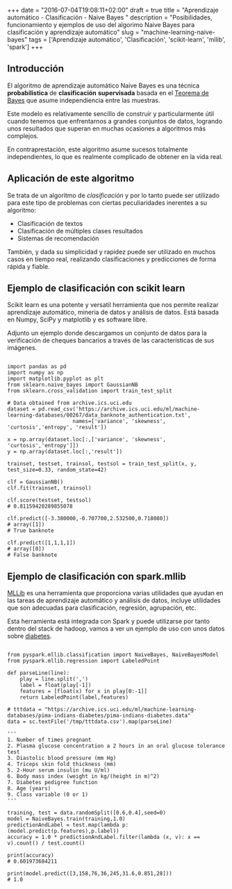 +++
date = "2016-07-04T19:08:11+02:00"
draft = true
title = "Aprendizaje automático - Clasificación - Naive Bayes <Python>"
description = "Posibilidades, funcionamiento y ejemplos de uso del algorimo Naive Bayes para clasificación y aprendizaje automático"
slug = "machine-learning-naive-bayes"
tags = ['Aprendizaje automático', 'Clasificación', 'scikit-learn', 'mllib', 'spark']
+++

## Introducción

El algoritmo de aprendizaje automático Naive Bayes es una técnica **probabilistica** de **clasificación** **supervisada** basada en el [Teorema de Bayes](https://es.wikipedia.org/wiki/Teorema_de_Bayes) que asume independiencia entre las muestras.

Este modelo es relativamente sencillo de construir y particularmente útil cuando tenemos que enfrentarnos a grandes conjuntos de datos, logrando unos resultados que superan en muchas ocasiones a algoritmos más complejos.

En contraprestación, este algoritmo asume sucesos totalmente independientes, lo que es realmente complicado de obtener en la vida real.

## Aplicación de este algoritmo

Se trata de un algoritmo de *clasificación* y por lo tanto puede ser utilizado para este tipo de problemas con ciertas peculiaridades inerentes a su algoritmo:

* Clasificación de textos
* Clasificación de múltiples clases resultados
* Sistemas de recomendación

También, y dada su simplicidad y rapidez puede ser utilizado en muchos casos en tiempo real, realizando clasificaciones y predicciones de forma rápida y fiable.

## Ejemplo de clasificación con scikit learn

Scikit learn es una potente y versatil herramienta que nos permite realizar aprendizaje automático, mineria de datos y análisis de datos. Está basada en Numpy, SciPy y matplotlib y es software libre.

Adjunto un ejemplo donde descargamos un conjunto de datos para la verificación de cheques bancarios a través de las características de sus imágenes.

```pyt

import pandas as pd
import numpy as np
import matplotlib.pyplot as plt
from sklearn.naive_bayes import GaussianNB
from sklearn.cross_validation import train_test_split

# Data obtained from archive.ics.uci.edu
dataset = pd.read_csv('https://archive.ics.uci.edu/ml/machine-learning-databases/00267/data_banknote_authentication.txt',
                     names=['variance', 'skewness', 'curtosis','entropy', 'result'])

x = np.array(dataset.loc[:,['variance', 'skewness', 'curtosis','entropy']])
y = np.array(dataset.loc[:,'result'])

trainset, testset, trainsol, testsol = train_test_split(x, y, test_size=0.33, random_state=42)

clf = GaussianNB()
clf.fit(trainset, trainsol)

clf.score(testset, testsol)
# 0.81159420289855078

clf.predict([-3.380000,-0.707700,2.532500,0.718080])
# array([1])
# True banknote

clf.predict([1,1,1,1])
# array([0])
# False banknote
```

## Ejemplo de clasificación con spark.mllib

[MLLib](http://spark.apache.org/mllib/) es una herramienta que proporciona varias utilidades que ayudan en las tareas de aprendizaje automático y análisis de datos, incluye utilidades que son adecuadas para clasificación, regresión, agrupación, etc.

Esta herramienta está integrada con Spark y puede utilizarse por tanto dentro del stack de hadoop, vamos a ver un ejemplo de uso con unos datos sobre [diabetes](https://archive.ics.uci.edu/ml/datasets/Pima+Indians+Diabetes).

```pyt

from pyspark.mllib.classification import NaiveBayes, NaiveBayesModel
from pyspark.mllib.regression import LabeledPoint

def parseLine(line):
    play = line.split(',')
    label = float(play[-1])
    features = [float(x) for x in play[0:-1]]
    return LabeledPoint(label,features)

# tttdata = "https://archive.ics.uci.edu/ml/machine-learning-databases/pima-indians-diabetes/pima-indians-diabetes.data"
data = sc.textFile('/tmp/tttdata.csv').map(parseLine)

'''
1. Number of times pregnant
2. Plasma glucose concentration a 2 hours in an oral glucose tolerance test
3. Diastolic blood pressure (mm Hg)
4. Triceps skin fold thickness (mm)
5. 2-Hour serum insulin (mu U/ml)
6. Body mass index (weight in kg/(height in m)^2)
7. Diabetes pedigree function
8. Age (years)
9. Class variable (0 or 1)
'''

training, test = data.randomSplit([0.6,0.4],seed=0)
model = NaiveBayes.train(training,1.0)
predictionAndLabel = test.map(lambda p: (model.predict(p.features),p.label))
accuracy = 1.0 * predictionAndLabel.filter(lambda (x, v): x == v).count() / test.count()

print(accuracy)
# 0.601973684211

print(model.predict([3,158,76,36,245,31.6,0.851,28]))
# 1.0
```
